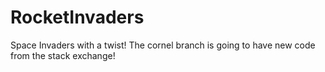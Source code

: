 # RocketInvaders
Space Invaders with a twist!
The cornel branch is going to have new code from the stack exchange!
